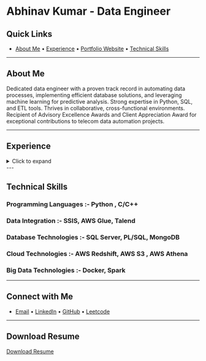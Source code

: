 # Abhinav Kumar - Data Engineer
## Quick Links
- [About Me](#about-me)    • [Experience](#experience)   •  [Portfolio Website](https://abhinav-de-v2.s3.ap-south-1.amazonaws.com/Abhinav+Kumar+Data+Engineer.html)    •  [Technical Skills](#technical-skills)
---

## About Me
Dedicated data engineer with a proven track record in automating data processes, implementing efficient database solutions, and leveraging machine learning for predictive analysis. Strong expertise in Python, SQL, and ETL tools. Thrives in collaborative, cross-functional environments. Recipient of Advisory Excellence Awards and Client Appreciation Award for exceptional contributions to telecom data automation projects.

---

## Experience
<details>
  <summary>Click to expand</summary>

  ### PWC India
  - **Role:** Specialist
  - **Location:** Kolkata, India
  - **Duration:** August 2022 - Present

  #### Responsibilities:
  - Managed and analyzed large datasets, ensuring data accuracy and reliability.
  - Initiated and led a Python script initiative to enhance data cleaning procedures, resulting in improved data accuracy and a streamlined manual workload.
  - Developed Python scripts for dynamic PDF hyperlink updates, along with a website comparison tool for line-by-line differences, showcasing strong problem-solving skills in link management and content verification.
  - Engineered PL/SQL and SQL Server stored procedures, achieving a significant efficiency gain of 25% in client data extraction, transformation, and loading processes.
  - Architected and executed SSIS packages to optimize data migration tasks, contributing to a notable 40% improvement in overall performance.
  - Collaborated across functions, gathered requirements, and delivered technical solutions aligned with business needs.
  - Resolved intricate data quality issues, enhancing data integrity.

  #### Achievements:
  - Recipient of the Advisory Excellence Award in 2023 for spearheading highly effective ETL process development, showcasing expertise in data integration, and solving complex client problems.

</details>
---

## Technical Skills

### Programming Languages :-   Python  , C/C++

### Data Integration :- SSIS, AWS Glue, Talend

### Database Technologies :- SQL Server, PL/SQL, MongoDB

### Cloud Technologies :- AWS Redshift, AWS S3 , AWS Athena

### Big Data Technologies :- Docker, Spark

---

## Connect with Me
- [Email](mailto:abhinavkumar2508@example.com)    • [LinkedIn](https://www.linkedin.com/in/abhinav-kumar-2508/)     • [GitHub](https://github.com/abhinavkumariem)     • [Leetcode](https://leetcode.com/abhinavkumarleetcode/)

---

## Download Resume
[Download Resume](https://drive.google.com/file/d/1yEzyqCEP351abQTAQ0DU-ppnTzYFaWpQ/view?usp=sharing)

